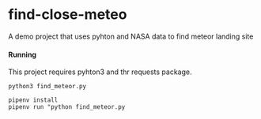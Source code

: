 # find-close-meteo
A demo project that uses pyhton and NASA data to find meteor landing site

#### Running
This project requires pyhton3  and thr requests package.

`python3 find_meteor.py`


````
pipenv install
pipenv run "python find_meteor.py
```````

